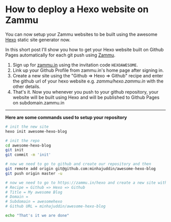# How to deploy a Hexo website on Zammu

You can now setup your Zammu websites to be built using the awesome [Hexo](https://hexo.io) static site generator now.

In this short post I'll show you how to get your Hexo website built on Github Pages automatically for each git push using [Zammu](https://zammu.in).

 1. Sign up for [zammu.in](https://zammu.in/hexo?invitation_code=HEXOAWESOME) using the invitation code `HEXOAWESOME`.
 2. Link up your Github Profile from zammu.in's home page after signing in.
 3. Create a new site using the "Github => Hexo => Github" recipe and enter the github url of your hexo website e.g. *zammu/hexo.zammu.in* with the other details.
 4. That's it. Now you whenever you push to your github repository, your website will be built using Hexo and will be published to Github Pages on subdomain.zammu.in

- - -

**Here are some commands used to setup your repository**

~~~bash
# init the new site
hexo init awesome-hexo-blog

# init the repo
cd awesome-hexo-blog
git init
git commit -m 'init'

# now we need to go to github and create our repository and then
git remote add origin git@github.com:minhajuddin/awesome-hexo-blog
git push origin master -u

# now we need to go to https://zammu.in/hexo and create a new site with the following  info
# Recipe = Github => Hexo => Github
# Title = My awesome Blog
# Domain =
# Subdomain = awesomehexo
# Github URL = minhajuddin/awesome-hexo-blog

echo "That's it we are done"
~~~

